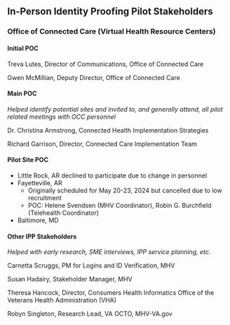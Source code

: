## In-Person Identity Proofing Pilot Stakeholders

### Office of Connected Care (Virtual Health Resource Centers)

#### Initial POC

Treva Lutes, Director of Communications, Office of Connected Care

Gwen McMillian, Deputy Director, Office of Connected Care

#### Main POC

*Helped identify potential sites and invited to, and generally attend, all pilot related meetings with OCC personnel*

Dr. Christina Armstrong, Connected Health Implementation Strategies

Richard Garrison, Director, Connected Care Implementation Team

#### Pilot Site POC
- Little Rock, AR declined to participate due to change in personnel
- Fayetteville, AR
  - Originally scheduled for May 20-23, 2024 but cancelled due to low recruitment
  - POC: Helene Svendsen (MHV Coordinator), Robin G. Burchfield (Telehealth Coordinator)
- Baltimore, MD

#### Other IPP Stakeholders

*Helped with early research, SME interviews, IPP service planning, etc.*

Carnetta Scruggs, PM for Logins and ID Verification, MHV

Susan Hadairy, Stakeholder Manager, MHV

Theresa Hancock, Director, Consumers Health Informatics Office of the Veterans Health Administration (VHA)

Robyn Singleton, Research Lead, VA OCTO, MHV-VA.gov
